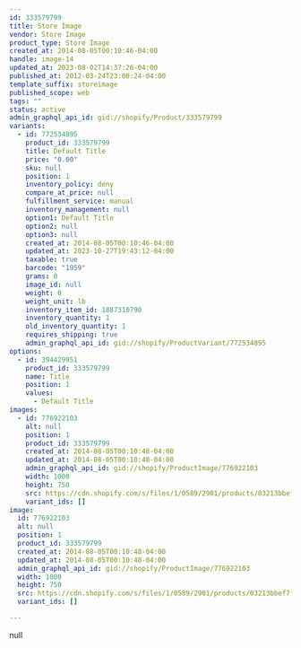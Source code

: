 ```yaml
---
id: 333579799
title: Store Image
vendor: Store Image
product_type: Store Image
created_at: 2014-08-05T00:10:46-04:00
handle: image-14
updated_at: 2023-08-02T14:37:26-04:00
published_at: 2012-03-24T23:00:24-04:00
template_suffix: storeimage
published_scope: web
tags: ""
status: active
admin_graphql_api_id: gid://shopify/Product/333579799
variants:
  - id: 772534895
    product_id: 333579799
    title: Default Title
    price: "0.00"
    sku: null
    position: 1
    inventory_policy: deny
    compare_at_price: null
    fulfillment_service: manual
    inventory_management: null
    option1: Default Title
    option2: null
    option3: null
    created_at: 2014-08-05T00:10:46-04:00
    updated_at: 2023-10-27T19:43:12-04:00
    taxable: true
    barcode: "1959"
    grams: 0
    image_id: null
    weight: 0
    weight_unit: lb
    inventory_item_id: 1887310790
    inventory_quantity: 1
    old_inventory_quantity: 1
    requires_shipping: true
    admin_graphql_api_id: gid://shopify/ProductVariant/772534895
options:
  - id: 394429951
    product_id: 333579799
    name: Title
    position: 1
    values:
      - Default Title
images:
  - id: 776922103
    alt: null
    position: 1
    product_id: 333579799
    created_at: 2014-08-05T00:10:48-04:00
    updated_at: 2014-08-05T00:10:48-04:00
    admin_graphql_api_id: gid://shopify/ProductImage/776922103
    width: 1000
    height: 750
    src: https://cdn.shopify.com/s/files/1/0589/2901/products/03213bbef7fc3ace7272e3163029954b.jpeg?v=1407211848
    variant_ids: []
image:
  id: 776922103
  alt: null
  position: 1
  product_id: 333579799
  created_at: 2014-08-05T00:10:48-04:00
  updated_at: 2014-08-05T00:10:48-04:00
  admin_graphql_api_id: gid://shopify/ProductImage/776922103
  width: 1000
  height: 750
  src: https://cdn.shopify.com/s/files/1/0589/2901/products/03213bbef7fc3ace7272e3163029954b.jpeg?v=1407211848
  variant_ids: []

---
```


null